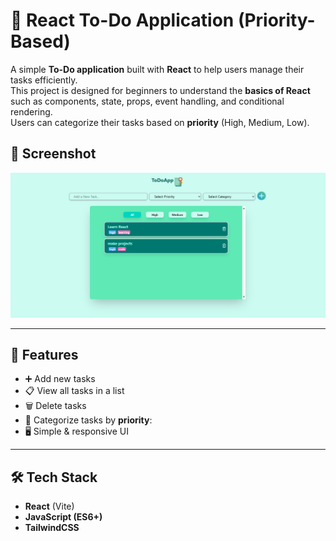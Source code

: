 # 📝 React To-Do Application (Priority-Based)

A simple **To-Do application** built with **React** to help users manage their tasks efficiently.  
This project is designed for beginners to understand the **basics of React** such as components, state, props, event handling, and conditional rendering.  
Users can categorize their tasks based on **priority** (High, Medium, Low).

## 📸 Screenshot
![To-Do App Screenshot](./src/assets/projectimg.png)

---

## 🚀 Features
- ➕ Add new tasks
- 📋 View all tasks in a list
- 🗑️ Delete tasks
- 🎯 Categorize tasks by **priority**:
- 🖥️ Simple & responsive UI

---

## 🛠️ Tech Stack
- **React** (Vite)
- **JavaScript (ES6+)**
- **TailwindCSS** 

